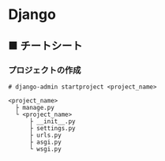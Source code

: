 # Django
## ■ チートシート
### プロジェクトの作成
```
# django-admin startproject <project_name>
```

```
<project_name>
  ├ manage.py
  └ <project_name>
      ├ __init__.py
      ├ settings.py
      ├ urls.py
      ├ asgi.py
      └ wsgi.py
```
